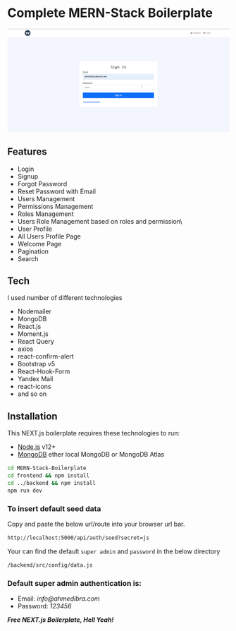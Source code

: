 # Complete MERN-Stack Boilerplate

![Boilerplate](./boilerplate.gif)

## Features

- Login
- Signup
- Forgot Password
- Reset Password with Email
- Users Management
- Permissions Management
- Roles Management
- Users Role Management based on roles and permission\
- User Profile
- All Users Profile Page
- Welcome Page
- Pagination
- Search

## Tech

I used number of different technologies

- Nodemailer
- MongoDB
- React.js
- Moment.js
- React Query
- axios
- react-confirm-alert
- Bootstrap v5
- React-Hook-Form
- Yandex Mail
- react-icons
- and so on

## Installation

This NEXT.js boilerplate requires these technologies to run:

- [Node.js](https://nodejs.org/) v12+
- [MongoDB](https://mongodb.com/) ether local MongoDB or MongoDB Atlas

```sh
cd MERN-Stack-Boilerplate
cd frontend && npm install
cd ../backend && npm install
npm run dev
```

### To insert default seed data

Copy and paste the below url/route into your browser url bar.

```sh
http://localhost:5000/api/auth/seed?secret=js
```

Your can find the default `super admin` and `password` in the below directory

```sh
/backend/src/config/data.js
```

### Default super admin authentication is:

- Email: _info@ahmedibra.com_
- Password: _123456_

**_Free NEXT.js Boilerplate, Hell Yeah!_**
